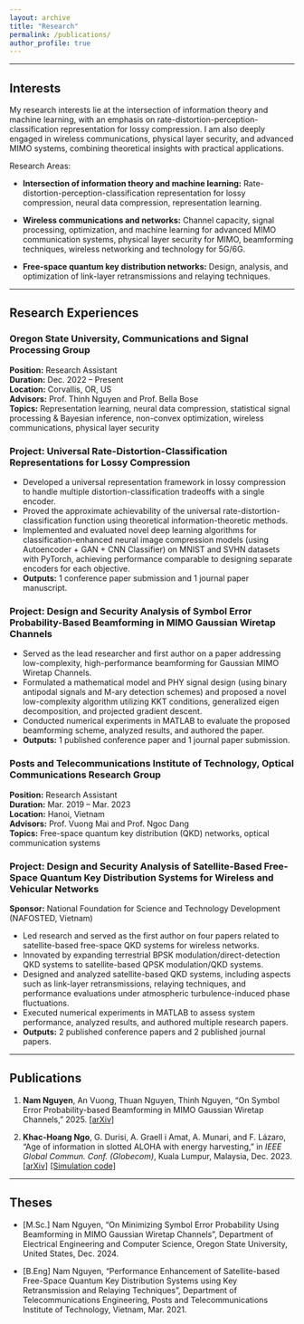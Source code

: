 ```yaml
---
layout: archive
title: "Research"
permalink: /publications/
author_profile: true
---
```


---
## Interests 
My research interests lie at the intersection of information theory and machine learning, with an emphasis on rate-distortion-perception-classification representation for lossy compression. I am also deeply engaged in wireless communications, physical layer security, and advanced MIMO systems, combining theoretical insights with practical applications.

Research Areas:
+ **Intersection of information theory and machine learning:** Rate-distortion-perception-classification representation for lossy compression, neural data compression, representation learning.

+ **Wireless communications and networks:** Channel capacity, signal processing, optimization, and machine learning for advanced MIMO communication systems, physical layer security for MIMO, beamforming techniques, wireless networking and technology for 5G/6G.

+ **Free-space quantum key distribution networks:** Design, analysis, and optimization of link-layer retransmissions and relaying techniques.

---
## Research Experiences

### Oregon State University, Communications and Signal Processing Group  
**Position:** Research Assistant  
**Duration:** Dec. 2022 – Present  
**Location:** Corvallis, OR, US  
**Advisors:** Prof. Thinh Nguyen and Prof. Bella Bose  
**Topics:** Representation learning, neural data compression, statistical signal processing & Bayesian inference, non-convex optimization, wireless communications, physical layer security  

### Project: Universal Rate-Distortion-Classification Representations for Lossy Compression  
- Developed a universal representation framework in lossy compression to handle multiple distortion-classification tradeoffs with a single encoder.  
- Proved the approximate achievability of the universal rate-distortion-classification function using theoretical information-theoretic methods.  
- Implemented and evaluated novel deep learning algorithms for classification-enhanced neural image compression models (using Autoencoder + GAN + CNN Classifier) on MNIST and SVHN datasets with PyTorch, achieving performance comparable to designing separate encoders for each objective.  
- **Outputs:** 1 conference paper submission and 1 journal paper manuscript.

### Project: Design and Security Analysis of Symbol Error Probability-Based Beamforming in MIMO Gaussian Wiretap Channels  
- Served as the lead researcher and first author on a paper addressing low-complexity, high-performance beamforming for Gaussian MIMO Wiretap Channels.  
- Formulated a mathematical model and PHY signal design (using binary antipodal signals and M-ary detection schemes) and proposed a novel low-complexity algorithm utilizing KKT conditions, generalized eigen decomposition, and projected gradient descent.  
- Conducted numerical experiments in MATLAB to evaluate the proposed beamforming scheme, analyzed results, and authored the paper.  
- **Outputs:** 1 published conference paper and 1 journal paper submission.

### Posts and Telecommunications Institute of Technology, Optical Communications Research Group  
**Position:** Research Assistant  
**Duration:** Mar. 2019 – Mar. 2023  
**Location:** Hanoi, Vietnam  
**Advisors:** Prof. Vuong Mai and Prof. Ngoc Dang  
**Topics:** Free-space quantum key distribution (QKD) networks, optical communication systems  

### Project: Design and Security Analysis of Satellite-Based Free-Space Quantum Key Distribution Systems for Wireless and Vehicular Networks  
**Sponsor:** National Foundation for Science and Technology Development (NAFOSTED, Vietnam)  
- Led research and served as the first author on four papers related to satellite-based free-space QKD systems for wireless networks.  
- Innovated by expanding terrestrial BPSK modulation/direct-detection QKD systems to satellite-based QPSK modulation/QKD systems.  
- Designed and analyzed satellite-based QKD systems, including aspects such as link-layer retransmissions, relaying techniques, and performance evaluations under atmospheric turbulence-induced phase fluctuations.  
- Executed numerical experiments in MATLAB to assess system performance, analyzed results, and authored multiple research papers.  
- **Outputs:** 2 published conference papers and 2 published journal papers.


---
## Publications

1. **Nam Nguyen**, An Vuong, Thuan Nguyen, Thinh Nguyen, “On Symbol Error Probability-based Beamforming in MIMO Gaussian Wiretap Channels,” 2025. [[arXiv]](https://arxiv.org/abs/2504.03960)

1. **Khac-Hoang Ngo**, G. Durisi, A. Graell i Amat, A. Munari, and F. Lázaro, “Age of information in slotted ALOHA with energy harvesting,” in _IEEE Global Commun. Conf. (Globecom)_, Kuala Lumpur, Malaysia, Dec. 2023. [[arXiv]](https://arxiv.org/pdf/2310.00348.pdf) [[Simulation code]](https://github.com/khachoang1412/AoI_slottedALOHA_energyHarvesting)


---
## Theses

+ [M.Sc.] Nam Nguyen, “On Minimizing Symbol Error Probability Using Beamforming in MIMO Gaussian Wiretap
Channels”, Department of Electrical Engineering and Computer Science, Oregon State University, United States, Dec. 2024. 

+ [B.Eng] Nam Nguyen, “Performance Enhancement of Satellite-based Free-Space Quantum Key Distribution Systems using Key Retransmission and Relaying Techniques”, Department of Telecommunications Engineering, Posts and Telecommunications Institute of Technology, Vietnam, Mar. 2021. 
